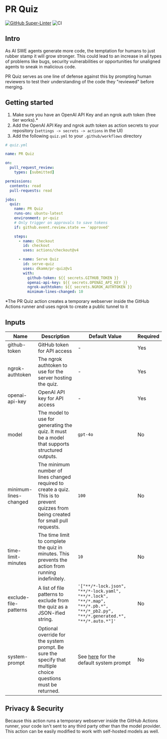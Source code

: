 # PR Quiz

[![GitHub Super-Linter](https://github.com/dkamm/pr-quiz/actions/workflows/linter.yml/badge.svg)](https://github.com/super-linter/super-linter)
![CI](https://github.com/dkamm/pr-quiz/actions/workflows/ci.yml/badge.svg)

## Intro

As AI SWE agents generate more code, the temptation for humans to just rubber
stamp it will grow stronger. This could lead to an increase in all types of
problems like bugs, security vulnerabilities or opportunities for unaligned
agents to sneak in malicious code.

PR Quiz serves as one line of defense against this by prompting human reviewers
to test their understanding of the code they "reviewed" before merging.

## Getting started

1. Make sure you have an OpenAI API Key and an ngrok auth token (free tier
   works).\*
2. Add the OpenAI API Key and ngrok auth token as action secrets to your
   repository (`settings -> secrets -> actions` in the UI)
3. Add the following `quiz.yml` to your `.github/workflows` directory

```yaml
# quiz.yml

name: PR Quiz

on:
  pull_request_review:
    types: [submitted]

permissions:
  contents: read
  pull-requests: read

jobs:
  quiz:
    name: PR Quiz
    runs-on: ubuntu-latest
    environment: pr-quiz
    # Only trigger on approvals to save tokens
    if: github.event.review.state == 'approved'

    steps:
      - name: Checkout
        id: checkout
        uses: actions/checkout@v4

      - name: Serve Quiz
        id: serve-quiz
        uses: dkamm/pr-quiz@v1
        with:
          github-token: ${{ secrets.GITHUB_TOKEN }}
          openai-api-key: ${{ secrets.OPENAI_API_KEY }}
          ngrok-authtoken: ${{ secrets.NGROK_AUTHTOKEN }}
          minimum-lines-changed: 10
```

\*The PR Quiz action creates a temporary webserver inside the GitHub Actions
runner and uses ngrok to create a public tunnel to it

## Inputs

| Name                  | Description                                                                                                                           | Default Value                                                                                                                    | Required |
| --------------------- | ------------------------------------------------------------------------------------------------------------------------------------- | -------------------------------------------------------------------------------------------------------------------------------- | -------- |
| github-token          | GitHub token for API access                                                                                                           | -                                                                                                                                | Yes      |
| ngrok-authtoken       | The ngrok authtoken to use for the server hosting the quiz.                                                                           | -                                                                                                                                | Yes      |
| openai-api-key        | OpenAI API key for API access                                                                                                         | -                                                                                                                                | Yes      |
| model                 | The model to use for generating the quiz. It must be a model that supports structured outputs.                                        | `gpt-4o`                                                                                                                         | No       |
| minimum-lines-changed | The minimum number of lines changed required to create a quiz. This is to prevent quizzes from being created for small pull requests. | `100`                                                                                                                            | No       |
| time-limit-minutes    | The time limit to complete the quiz in minutes. This prevents the action from running indefinitely.                                   | `10`                                                                                                                             | No       |
| exclude-file-patterns | A list of file patterns to exclude from the quiz as a JSON-ified string.                                                              | `'["**/*-lock.json", "**/*-lock.yaml", "**/*.lock", "**/*.map", "**/*.pb.*", "**/*_pb2.py", "**/*.generated.*", "**/*.auto.*"]'` | No       |
| system-prompt         | Optional override for the system prompt. Be sure the specify that multiple choice questions must be returned.                         | See [here](https://github.com/dkamm/pr-quiz/blob/main/src/quiz/DefaultSystemPrompt.js) for the default system prompt             | No       |

## Privacy & Security

Because this action runs a temporary webserver inside the GitHub Actions runner,
your code isn't sent to any third party other than the model provider. This
action can be easily modified to work with self-hosted models as well.
